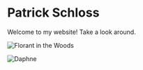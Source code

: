 # Patrick Schloss
Welcome to my website! Take a look around. 

![Florant in the Woods](https://user-images.githubusercontent.com/14957489/226219516-214df973-2d1e-4d0b-8254-f999a1cee561.jpg)


![Daphne](https://user-images.githubusercontent.com/14957489/226219523-d9bc8466-cddb-4530-aab9-a77c3cd7ff6b.jpg)
